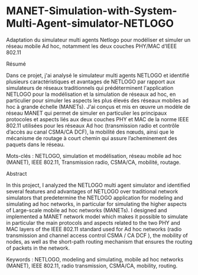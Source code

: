 # MANET-Simulation-with-System-Multi-Agent-simulator-NETLOGO
Adaptation du simulateur multi agents Netlogo pour modéliser et simuler un réseau mobile Ad hoc, notamment les deux couches PHY/MAC d’IEEE 802.11

Résumé

Dans ce projet, j'ai analysé le simulateur multi agents NETLOGO et identifié plusieurs caractéristiques et avantages de NETLOGO par rapport aux simulateurs de réseaux traditionnels qui prédéterminent l'application NETLOGO pour la modélisation et la simulation de réseaux ad hoc, en particulier pour simuler les aspects les plus élevés des réseaux mobiles ad hoc à grande échelle (MANETs). J'ai conçus et mis en œuvre un modèle de réseau MANET qui permet de simuler en particulier les principaux protocoles et aspects liés aux deux couches PHY et MAC de la norme IEEE 802.11 utilisées pour les réseaux Ad hoc (transmission radio et contrôle d’accès au canal CSMA/CA DCF), la mobilité des nœuds, ainsi que le mécanisme de routage à court chemin qui assure l’acheminement des paquets dans le réseau.

Mots-clés : NETLOGO, simulation et modélisation, réseau mobile ad hoc (MANET), IEEE 802.11, Transmission radio, CSMA/CA, mobilité, routage.


Abstract

In this project, I analyzed the NETLOGO multi agent simulator and identified several features and advantages of NETLOGO over traditional network simulators that predetermine the NETLOGO application for modeling and simulating ad hoc networks, in particular for simulating the higher aspects of Large-scale mobile ad hoc networks (MANETs). I designed and implemented a MANET network model which makes it possible to simulate in particular the main protocols and aspects related to the two PHY and MAC layers of the IEEE 802.11 standard used for Ad hoc networks (radio transmission and channel access control CSMA / CA DCF ), the mobility of nodes, as well as the short-path routing mechanism that ensures the routing of packets in the network.

Keywords : NETLOGO, modeling and simulating, mobile ad hoc networks (MANET), IEEE 802.11, radio transmission, CSMA/CA, mobility, routing.
